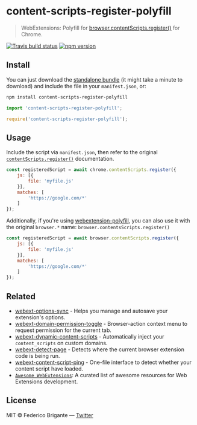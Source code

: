# content-scripts-register-polyfill

> WebExtensions: Polyfill for [browser.contentScripts.register()](https://developer.mozilla.org/en-US/docs/Mozilla/Add-ons/WebExtensions/API/contentScripts/register) for Chrome.

[![Travis build status](https://api.travis-ci.com/bfred-it/content-scripts-register-polyfill.svg?branch=master)](https://travis-ci.com/bfred-it/content-scripts-register-polyfill)
[![npm version](https://img.shields.io/npm/v/content-scripts-register-polyfill.svg)](https://www.npmjs.com/package/content-scripts-register-polyfill)

## Install

You can just download the [standalone bundle](https://packd.bfred-it.now.sh/content-scripts-register-polyfill) (it might take a minute to download) and include the file in your `manifest.json`, or:

```sh
npm install content-scripts-register-polyfill
```

```js
import 'content-scripts-register-polyfill';
```

```js
require('content-scripts-register-polyfill');
```

## Usage

Include the script via `manifest.json`, then refer to the original [`contentScripts.register()`](https://developer.mozilla.org/en-US/docs/Mozilla/Add-ons/WebExtensions/API/contentScripts/register) documentation.

```js
const registeredScript = await chrome.contentScripts.register({
	js: [{
		file: 'myfile.js'
	}],
	matches: [
		'https://google.com/*'
	]
});
```

Additionally, if you're using [webextension-polyfill](https://github.com/mozilla/webextension-polyfill), you can also use it with the original `browser.*` name: `browser.contentsScripts.register()`

```js
const registeredScript = await browser.contentScripts.register({
	js: [{
		file: 'myfile.js'
	}],
	matches: [
		'https://google.com/*'
	]
});
```

## Related

* [webext-options-sync](https://github.com/bfred-it/webext-options-sync) - Helps you manage and autosave your extension's options.
* [webext-domain-permission-toggle](https://github.com/bfred-it/webext-domain-permission-toggle) - Browser-action context menu to request permission for the current tab.
* [webext-dynamic-content-scripts](https://github.com/bfred-it/webext-dynamic-content-scripts) - Automatically inject your `content_scripts` on custom domains.
* [webext-detect-page](https://github.com/bfred-it/webext-detect-page) - Detects where the current browser extension code is being run.
* [webext-content-script-ping](https://github.com/bfred-it/webext-content-script-ping) - One-file interface to detect whether your content script have loaded.
* [`Awesome WebExtensions`](https://github.com/bfred-it/Awesome-WebExtensions): A curated list of awesome resources for Web Extensions development.

## License

MIT © Federico Brigante — [Twitter](http://twitter.com/bfred_it)
